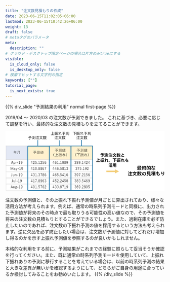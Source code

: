 ```yaml
---
title: "注文数見積もりの作成"
date: 2023-06-15T11:02:05+06:00
lastmod: 2023-06-15T10:42:26+06:00
weight: 13
draft: false
# metaタグのパラメータ
meta:
  description: ""
# クラウド・デスクトップ限定ページの場合は片方のみtrueにする
visible:
  is_cloud_only: false
  is_desktop_only: false
# 検索でヒットする文字列の指定
keywords: [""]
tutorial_page:
  is_next_exists: true
---
```


{{% div_slide "予測結果の利用" normal first-page %}}

2019/04 ～ 2020/03 の注文数が予測できました。
これに基づき、必要に応じて調整を行い、最終的な注文数の見積もりを立てることができます。

![](../img/t_slide22.png)

注文数の予測値と、その上振れ下振れ予測値が月ごとに算出されており、様々な活用方法が考えられます。例えば、通常の時系列予測モードと同様に、出力された予測値が将来のその時点で最も取りうる可能性の高い値なので、その予測値を将来の注文数の見積もりとすることができるでしょう。また、過剰在庫を必ず防止したいのであれば、注文数の下振れ予測の値を採用するという方法も考えられます。逆に欠品を必ず防止したい場合は、注文数が予測値に対してどれだけ増加し得るのかを示す上振れ予測値を参照するのが良いかもしれません。

本格的な利用をする前に、予測結果がこれまでの経験に照らして妥当そうか確認を行ってください。また、既に通常の時系列予測モードを使用していて、上振れ下振れありの予測に移行することを考えている場合は、以前の時系列予測の結果と大きな差異が無いかを確認するようにして、どちらがご自身の用途に合っているか検討してみることをお勧めいたします。
{{% /div_slide %}}
